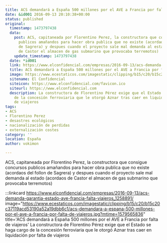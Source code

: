 ```yaml
---
title: ACS demandará a España 500 millones por el AVE a Francia por falta de viajeros
date: &id001 2016-09-13 20:10:38+00:00
status: published
original:
  timestamp: 1473797438
  data:
    post: ACS, capitaneada por Florentino Perez, la constructora que consigue concursos
      publicos amañandos para hacer obra publica que no existe (acordaos del follon
      de Sagrera) y despues cuando el proyecto sale mal demanda al estado (acordaos
      de Castor el almacen de gas submarino que provocaba terremotos)
    update_timestamp: 1473797438
  date: *id001
  link: https://www.elconfidencial.com/empresas/2016-09-13/acs-demanda-garantia-estado-ave-francia-falta-viajeros_1258891/
  title: ACS demandará a España 500 millones por el AVE a Francia por falta de viajeros
  image: https://www.ecestaticos.com/imagestatic/clipping/b15/c20/b15c20c37119acd53190a52a19dbb6c1/acs-demandara-a-espana-500-millones-por-el-ave-a-francia-por-falta-de-viajeros.jpg?mtime=1579565836
  sitename: El Confidencial
  siteicon: https://www.elconfidencial.com/favicon.ico
  siteurl: https://www.elconfidencial.com
  description: La constructora de Florentino Pérez exige que el Estado se haga cargo
    de la concesión ferroviaria que le otorgó Aznar tras caer en liquidación por falta
    de viajeros
tags:
- ACS
- Florentino Perez
- desastres ecológicos
- nacionalización de perdidas
- externalización costes
category: ''
location: España
author: vokimon

---
```

ACS, capitaneada por Florentino Perez, la constructora que consigue concursos publicos amañandos para hacer obra publica que no existe (acordaos del follon de Sagrera) y despues cuando el proyecto sale mal demanda al estado (acordaos de Castor el almacen de gas submarino que provocaba terremotos)

:::linkcard https://www.elconfidencial.com/empresas/2016-09-13/acs-demanda-garantia-estado-ave-francia-falta-viajeros_1258891/ image="https://www.ecestaticos.com/imagestatic/clipping/b15/c20/b15c20c37119acd53190a52a19dbb6c1/acs-demandara-a-espana-500-millones-por-el-ave-a-francia-por-falta-de-viajeros.jpg?mtime=1579565836" title='ACS demandará a España 500 millones por el AVE a Francia por falta de viajeros'
    La constructora de Florentino Pérez exige que el Estado se haga cargo de la concesión ferroviaria que le otorgó Aznar tras caer en liquidación por falta de viajeros

